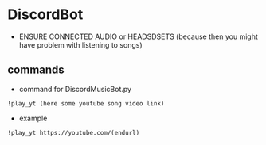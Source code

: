 # DiscordBot
- ENSURE CONNECTED AUDIO or HEADSDSETS (because then you might have problem with listening to songs)
## commands

- command for DiscordMusicBot.py
```
!play_yt (here some youtube song video link)
```
- example
```
!play_yt https://youtube.com/(endurl)
```
